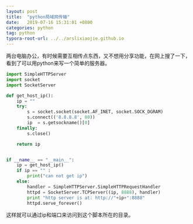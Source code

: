 ```yaml
---
layout: post
title:  "python局域网传输"
date:   2019-07-16 15:31:01 +0800
categories: python
tag: python
typora-root-url: ../../arslixiaojie.github.io
---
```


两台电脑办公，有时候需要互相传点东西，又不想用分享功能，在网上搜了一下，看到了可以用python来写一个简单的服务器。

```python
import SimpleHTTPServer
import socket
import SocketServer

def get_host_ip():
    ip = ""
    try:
        s = socket.socket(socket.AF_INET, socket.SOCK_DGRAM)
        s.connect(('8.8.8.8', 80))
        ip  = s.getsockname()[0]
    finally:
        s.close()

    return ip


if __name__ == "__main__":
    ip = get_host_ip()
    if ip == "" :
        print("can not get ip")
    else:
        handler = SimpleHTTPServer.SimpleHTTPRequestHandler
        httpd = SocketServer.TCPServer((ip, 8888), handler)
        print "http server is at: http://"+ip+":8888"
        httpd.serve_forever()
```



这样就可以通过ip和端口来访问到这个脚本所在的目录。